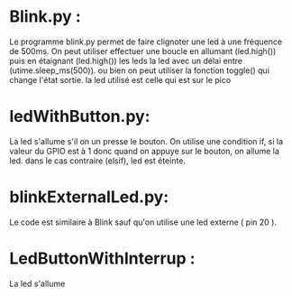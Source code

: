 # Blink.py : 

Le programme blink.py permet de faire clignoter une led à une fréquence de 500ms. On peut utiliser effectuer une boucle en allumant (led.high()) puis en étaignant (led.high()) les leds la led avec un délai entre (utime.sleep_ms(500)). ou bien on peut utiliser la fonction toggle() qui change l'état sortie. la led utilisé est celle qui est sur le pico


# ledWithButton.py:

La led s'allume s'il on un presse le bouton. On utilise une condition if, si la valeur du GPIO est à 1 donc quand on appuye sur le bouton, on allume la led. dans le cas contraire (elsif), led est éteinte.



# blinkExternalLed.py:

Le code est similaire à Blink sauf qu'on utilise une led externe ( pin 20 ).


# LedButtonWithInterrup : 

La led s'allume 









